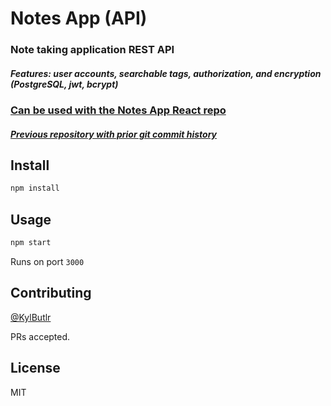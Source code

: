 # Notes App (API)
### Note taking application REST API
##### Features: user accounts, searchable tags, authorization, and encryption (PostgreSQL, jwt, bcrypt) 
### [Can be used with the Notes App React repo](https://github.com/kylbutlr/notes-app-react)
##### [Previous repository with prior git commit history](https://github.com/kylbutlr/notes-app)

## Install

```bash
npm install
```

## Usage

```bash
npm start
```

Runs on port `3000`

## Contributing

[@KylButlr](https://github.com/kylbutlr)

PRs accepted.

## License

MIT
